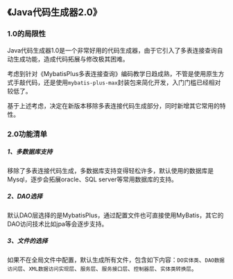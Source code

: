 ## 《Java代码生成器2.0》

### 1.0的局限性

Java代码生成器1.0是一个非常好用的代码生成器，由于它引入了多表连接查询自动生成功能，造成代码拓展与修改极其困难。

考虑到针对《MybatisPlus多表连接查询》编码教学日趋成熟，不管是使用原生方式手敲代码，还是使用`mybatis-plus-max`封装包来简化开发，入门门槛已经相对较低了。

基于上述考虑，决定在新版本移除多表连接代码生成部分，同时新增其它常用的特性。

### 2.0功能清单

##### 1、多数据库支持

移除了多表连接代码生成，多数据库支持变得轻松许多，默认使用的数据库是Mysql，逐步会拓展oracle、SQL server等常用数据库的支持。

##### 2、DAO选择

默认DAO层选择的是MybatisPlus，通过配置文件也可直接使用MyBatis，其它的DAO访问技术比如jpa等会逐步支持。

##### 3、文件的选择

如果不在全局文件中配置，默认生成所有文件，包含如下内容：`DO实体类`、`DAO数据访问层`、`XML数据访问实现层`、`服务层`、`服务接口层`、`控制器层`、`实体类转换层`。


